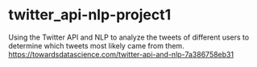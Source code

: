 # twitter_api-nlp-project1
Using the Twitter API and NLP to analyze the tweets of different users to determine which tweets most likely came from them.
https://towardsdatascience.com/twitter-api-and-nlp-7a386758eb31

